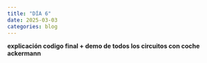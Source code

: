 ```yaml
---
title: "DÍA 6"
date: 2025-03-03
categories: blog
---
```


**explicación codigo final + demo de todos los circuitos con coche ackermann**
